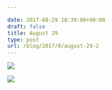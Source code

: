```yaml
---

date: 2017-08-29 18:39:00+00:00
draft: false
title: August 29
type: post
url: /blog/2017/8/august-29-2
---
```




  
   ![](/images/2017-08-29-20178august-29-2/IMG_2188.jpg)

  

  
   ![](/images/2017-08-29-20178august-29-2/IMG_2192.jpg)

  



